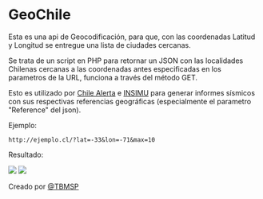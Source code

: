 # GeoChile
Esta es una api de Geocodificación, para que, con las coordenadas Latitud y Longitud se entregue una lista de ciudades cercanas.

Se trata de un script en PHP para retornar un JSON con las localidades Chilenas cercanas a las coordenadas antes especificadas en los parametros de la URL, funciona a través del método GET.

Esto es utilizado por <a href="http://chilealerta.com">Chile Alerta</a> e <a href="http://sismologia.net">INSIMU</a> para generar informes sísmicos con sus respectivas referencias geográficas (especialmente el parametro "Reference" del json).

Ejemplo:
```
http://ejemplo.cl/?lat=-33&lon=-71&max=10
```
Resultado:

<img src="https://github.com/TBMSP/geochile/blob/master/ejemplo.png">
<img src="https://github.com/TBMSP/geochile/blob/master/ejemplo2.png">

Creado por <a href="https://twitter.com/TBMSP">@TBMSP</a>
